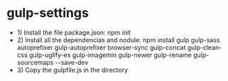 # gulp-settings
<ul>
    <li>1) Install the file package.json: npm init</li>
    <li>2) Install all the dependencias and nodule: npm install gulp gulp-sass autoprefixer gulp-autoprefixer browser-sync gulp-concat gulp-clean-css gulp-uglify-es gulp-imagemin gulp-newer gulp-rename gulp-sourcemaps --save-dev</li>
    <li>3) Copy the gulpfile.js in the directory</li>
</ul>